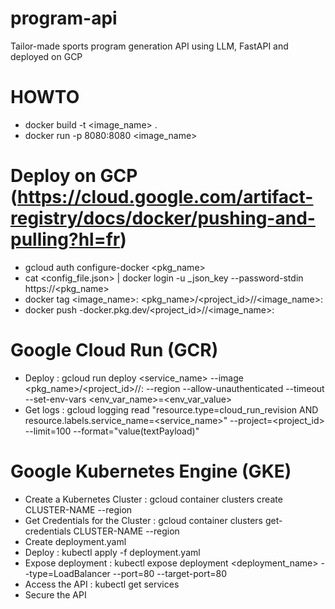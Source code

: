 # program-api
Tailor-made sports program generation API using LLM, FastAPI and deployed on GCP

# HOWTO
- docker build -t <image_name> .
- docker run -p 8080:8080 <image_name>

# Deploy on GCP (https://cloud.google.com/artifact-registry/docs/docker/pushing-and-pulling?hl=fr)
- gcloud auth configure-docker <pkg_name>
- cat <config_file.json> | docker login -u _json_key --password-stdin https://<pkg_name>
- docker tag <image_name>:<tag> <pkg_name>/<project_id>/<repository>/<image_name>:<tag>
- docker push <region>-docker.pkg.dev/<project_id>/<repository>/<image_name>:<tag>

# Google Cloud Run (GCR)
- Deploy : gcloud run deploy <service_name> --image <pkg_name>/<project_id>/<repository>/<image>:<tag> --region <region> --allow-unauthenticated --timeout <timeout> --set-env-vars <env_var_name>=<env_var_value>
- Get logs : gcloud logging read "resource.type=cloud_run_revision AND resource.labels.service_name=<service_name>" --project=<project_id> --limit=100 --format="value(textPayload)"

# Google Kubernetes Engine (GKE)
- Create a Kubernetes Cluster : gcloud container clusters create CLUSTER-NAME --region <region>
- Get Credentials for the Cluster : gcloud container clusters get-credentials CLUSTER-NAME --region <region>
- Create deployment.yaml
- Deploy : kubectl apply -f deployment.yaml
- Expose deployment : kubectl expose deployment <deployment_name> --type=LoadBalancer --port=80 --target-port=80
- Access the API : kubectl get services
- Secure the API